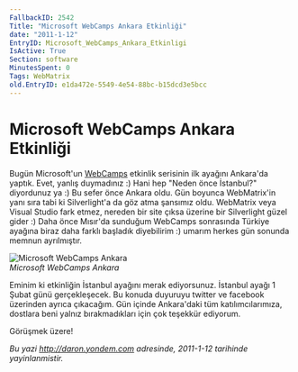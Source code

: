 ```yaml
---
FallbackID: 2542
Title: "Microsoft WebCamps Ankara Etkinliği"
date: "2011-1-12"
EntryID: Microsoft_WebCamps_Ankara_Etkinligi
IsActive: True
Section: software
MinutesSpent: 0
Tags: WebMatrix
old.EntryID: e1da472e-5549-4e54-88bc-b15dcd3e5bcc
---
```

# Microsoft WebCamps Ankara Etkinliği
Bugün Microsoft'un [WebCamps](http://www.webcamps.ms) etkinlik serisinin
ilk ayağını Ankara'da yaptık. Evet, yanlış duymadınız :) Hani hep "Neden
önce İstanbul?" diyordunuz ya :) Bu sefer önce Ankara oldu. Gün boyunca
WebMatrix'in yanı sıra tabi ki Silverlight'a da göz atma şansımız oldu.
WebMatrix veya Visual Studio fark etmez, nereden bir site çıksa üzerine
bir Silverlight güzel gider :) Daha önce Mısır'da sunduğum WebCamps
sonrasında Türkiye ayağına biraz daha farklı başladık diyebilirim :)
umarım herkes gün sonunda memnun ayrılmıştır.

![Microsoft WebCamps
Ankara](media/Microsoft_WebCamps_Ankara_Etkinligi/11012011_1.jpg)\
*Microsoft WebCamps Ankara*

Eminim ki etkinliğin İstanbul ayağını merak ediyorsunuz. İstanbul ayağı
1 Şubat günü gerçekleşecek. Bu konuda duyuruyu twitter ve facebook
üzerinden ayrıca çıkacağım. Gün içinde Ankara'daki tüm
katılımcılarımıza, dostlara beni yalnız bırakmadıkları için çok teşekkür
ediyorum.

Görüşmek üzere!



*Bu yazi http://daron.yondem.com adresinde, 2011-1-12 tarihinde yayinlanmistir.*
